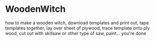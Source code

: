 # WoodenWitch
how to make a wooden witch,
download templates and print out,
tape templates together,
lay over sheet of plywood,
trace template onto ply wood,
cut out with skillsaw or other type of saw,
paint... you're done
